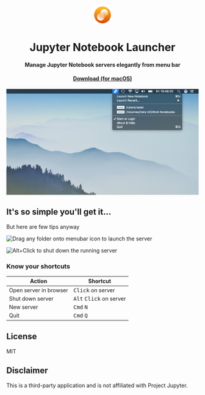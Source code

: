 <p>
    <h3 align="center"><img src="./static/app_icon.png" width="50" alt="Jupyter Notebook Launcher Icon" /></h3>
    <h1 align="center">Jupyter Notebook Launcher</h1>
    <h4 align="center">Manage Jupyter Notebook servers elegantly from menu bar</h4>
    <h4 align="center"><a href="https://github.com/kysely/jupyter-notebook-launcher/releases/latest">Download (for macOS)</a></h4>

</p>

![Screenshot of Jupyter Notebook Launcher running on macOS](./static/screenshot.jpg)


## It's so simple you'll get it...
But here are few tips anyway

![Drag any folder onto menubar icon to launch the server](./static/help_dragndrop.gif)

![Alt+Click to shut down the running server](./static/help_shutdown.gif)

### Know your shortcuts
Action                 | Shortcut
-----------------------| -----------------------
Open server in browser | <kbd>Click</kbd> on server
Shut down server       | <kbd>Alt</kbd> <kbd>Click</kbd> on server
New server             | <kbd>Cmd</kbd> <kbd>N</kbd>
Quit                   | <kbd>Cmd</kbd> <kbd>Q</kbd>

## License
MIT

## Disclaimer
This is a third-party application and is not affiliated with Project Jupyter.

